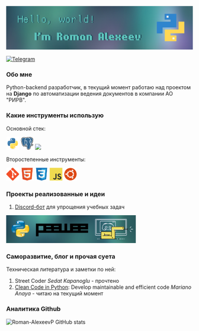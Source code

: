 <img src="/images/logo.PNG" alt="logo">

[![Telegram](https://img.shields.io/badge/-Telegram-0088cc?style=flat-square&logo=Telegram&logoColor=white)](https://t.me/alexeevroman_p)

### Обо мне
Python-backend разработчик, в текущий момент работаю над проектом на **Django** по автоматизации ведения документов в компании АО "РИРВ". 

### Какие инструменты использую
Основной стек: 

<code><img height="35" src="https://raw.githubusercontent.com/devicons/devicon/master/icons/python/python-original.svg" /></code>
<code><img height="35" src="https://raw.githubusercontent.com/devicons/devicon/master/icons/postgresql/postgresql-original.svg" /></code>
<code><img height="35" src="https://raw.githubusercontent.com/file-icons/DevOpicons/master/svg/django.svg" /></code>

Второстепенные инструменты:

<code><img height="35" src="https://raw.githubusercontent.com/devicons/devicon/master/icons/git/git-original.svg"/></code>
<code><img height="35" src="https://raw.githubusercontent.com/devicons/devicon/master/icons/html5/html5-original.svg"/></code>
<code><img height="35" src="https://raw.githubusercontent.com/devicons/devicon/master/icons/css3/css3-original.svg"/></code>
<code><img height="35" src="https://raw.githubusercontent.com/devicons/devicon/master/icons/javascript/javascript-original.svg"/></code>
<code><img height="35" src="https://raw.githubusercontent.com/devicons/devicon/master/icons/ubuntu/ubuntu-plain.svg"/></code>


### Проекты реализованные и идеи

1. [Discord-бот](https://github.com/Roman-AlexeevP/Discord-bot-Runa) для упрощения учебных задач 

<img src="/images/discord-bot-stack.PNG" height="75" width="350" alt="discord-study-bot">
  
### Саморазвитие, блог и прочая суета

Техническая литература и заметки по ней:
<!-- Тут будет ссылка на заметки, если делал их -->
  1. Street Coder _Sedat Kapanoglu_ - прочтено
  2. [Clean Code in Python](/books/clean_code_in_pytnon.md): Develop maintainable and efficient code _Mariano Anaya_ - читаю на текущий момент


### Аналитика Github
![Roman-AlexeevP GitHub stats](https://github-readme-stats.vercel.app/api?username=Roman-AlexeevP&show_icons=true&theme=cobalt)
